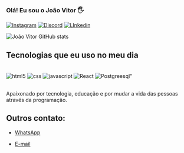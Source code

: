 
### Olá! Eu sou o João Vitor 🖐️

[![Instagram](https://img.shields.io/badge/Instagram-E4405F?style=for-the-badge&logo=instagram&logoColor=white
)](https://www.instagram.com/joao.goon/) 
[![Discord](https://img.shields.io/badge/Discord-7289DA?style=for-the-badge&logo=discord&logoColor=white
)](https://discord.gg/3jEsKHpm) 
[![LInkedin](https://img.shields.io/badge/LinkedIn-0077B5?style=for-the-badge&logo=linkedin&logoColor=white
)](https://www.linkedin.com/in/joaogon/) 

![João Vitor GitHub stats](https://github-readme-stats.vercel.app/api?username=joaogoon&show_icons=true&theme=dracula)

## Tecnologias que eu uso no meu dia

<div style="display: inline_block"><br/>
    <img align="center" alt= "html5" src="https://img.shields.io/badge/HTML5-E34F26?style=for-the-badge&logo=html5&logoColor=white">    <img align="center" alt= "css" src="https://img.shields.io/badge/CSS3-1572B6?style=for-the-badge&logo=css3&logoColor=white">    
    <img align="center" alt= "javascript" src="https://img.shields.io/badge/JavaScript-F7DF1E?style=for-the-badge&logo=javascript&logoColor=black">
    <img align="center" alt= "React" src="https://img.shields.io/badge/React-20232A?style=for-the-badge&logo=react&logoColor=61DAFB">
    <img align="center" alt= Postgreesql" src="https://img.shields.io/badge/PostgreSQL-316192?style=for-the-badge&logo=postgresql&logoColor=white">
</div><br/>

Apaixonado por tecnologia, educação e por mudar a vida das pessoas através da programação.

## Outros contato:

- [WhatsApp](https://api.whatsapp.com/send/?phone=32991075317&text&type=phone_number&app_absent=0)

- [E-mail](mailto:joaovitoragoncalves13@gmail.com?subject=Olhei%20seu%20perfil%20no%20GitHub!&body=Ol%C3%A1%20Jo%C3%A3o%2C%20tudo%20bem%3F%20visualizei%20seu%20perfil%20no%20GitHub%20e%20tenho%20interesse%20em%20seu%20trabalho.%20Podemos%20conversar%3F)

